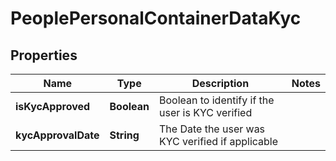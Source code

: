 

# PeoplePersonalContainerDataKyc


## Properties

| Name | Type | Description | Notes |
|------------ | ------------- | ------------- | -------------|
|**isKycApproved** | **Boolean** | Boolean to identify if the user is KYC verified |  |
|**kycApprovalDate** | **String** | The Date the user was KYC verified if applicable |  |



